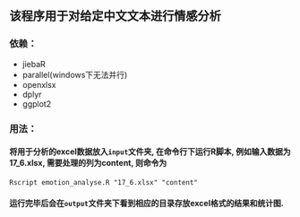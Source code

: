 ## 该程序用于对给定中文文本进行情感分析

### 依赖：
+ jiebaR
+ parallel(windows下无法并行)
+ openxlsx
+ dplyr
+ ggplot2

### 用法：

#### 将用于分析的excel数据放入``input``文件夹, 在命令行下运行R脚本, 例如输入数据为**17_6.xlsx**, 需要处理的列为**content**, 则命令为

``Rscript emotion_analyse.R "17_6.xlsx" "content"``

#### 运行完毕后会在``output``文件夹下看到相应的目录存放excel格式的结果和统计图.
